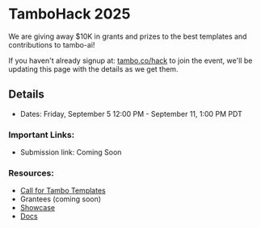 # TamboHack 2025

We are giving away $10K in grants and prizes to the best templates and contributions to tambo-ai!

If you haven't already signup at: [tambo.co/hack](https://tambo.co/hack) to join the event, we'll be updating this page with the details as we get them.

## Details

- Dates: Friday, September 5 12:00 PM - September 11, 1:00 PM PDT

### Important Links:

- Submission link: Coming Soon

### Resources:

- [Call for Tambo Templates](./call-for-templates.md)
- Grantees (coming soon)
- [Showcase](https://ui.tambo.co)
- [Docs](https://docs.tambo.co)
